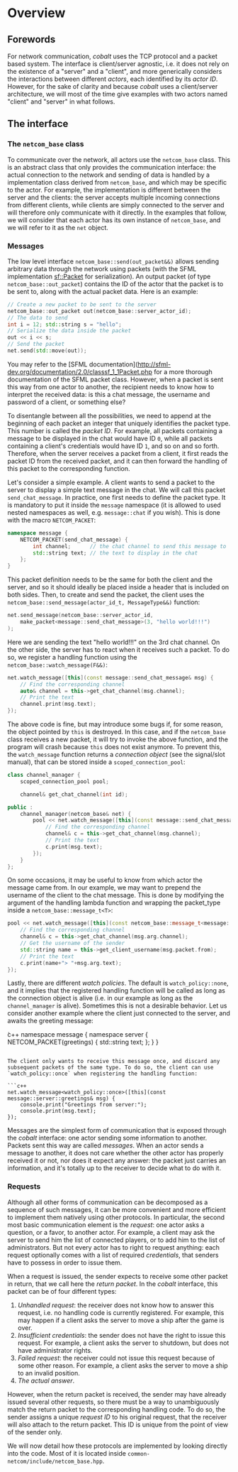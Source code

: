 # Overview

## Forewords

For network communication, _cobalt_ uses the TCP protocol and a packet based system. The interface is client/server agnostic, i.e. it does not rely on the existence of a "server" and a "client", and more generically considers the interactions between different _actors_, each identified by its _actor ID_. However, for the sake of clarity and because _cobalt_ uses a client/server architecture, we will most of the time give examples with two actors named "client" and "server" in what follows.

## The interface

### The `netcom_base` class

To communicate over the network, all actors use the `netcom_base` class. This is an abstract class that only provides the communication interface: the actual connection to the network and sending of data is handled by a implementation class derived from `netcom_base`, and which may be specific to the actor. For example, the implementation is different between the server and the clients: the server accepts multiple incoming connections from different clients, while clients are simply connected to the server and will therefore only communicate with it directly. In the examples that follow, we will consider that each actor has its own instance of `netcom_base`, and we will refer to it as the `net` object.

### Messages

The low level interface `netcom_base::send(out_packet&&)` allows sending arbitrary data through the network using packets (with the SFML implementation [sf::Packet](http://sfml-dev.org/documentation/2.0/classsf_1_1Packet.php) for serialization). An output packet (of type `netcom_base::out_packet`) contains the ID of the actor that the packet is to be sent to, along with the actual packet data. Here is an example:

```c++
// Create a new packet to be sent to the server
netcom_base::out_packet out(netcom_base::server_actor_id);
// The data to send
int i = 12; std::string s = "hello";
// Serialize the data inside the packet
out << i << s;
// Send the packet
net.send(std::move(out));
```

You may refer to the [SFML documentation](http://sfml-dev.org/documentation/2.0/classsf_1_1Packet.php for a more thorough documentation of the SFML packet class. However, when a packet is sent this way from one actor to another, the recipient needs to know how to interpret the received data: is this a chat message, the username and password of a client, or something else?

To disentangle between all the possibilities, we need to append at the beginning of each packet an integer that uniquely identifies the packet type. This number is called the _packet ID_. For example, all packets containing a message to be displayed in the chat would have ID `0`, while all packets containing a client's credentials would have ID `1`, and so on and so forth. Therefore, when the server receives a packet from a client, it first reads the packet ID from the received packet, and it can then forward the handling of this packet to the corresponding function.

Let's consider a simple example. A client wants to send a packet to the server to display a simple text message in the chat. We will call this packet `send_chat_message`. In practice, one first needs to define the packet type. It is mandatory to put it inside the `message` namespace (it is allowed to used nested namespaces as well, e.g. `message::chat` if you wish). This is done with the macro `NETCOM_PACKET`:

```c++
namespace message {
    NETCOM_PACKET(send_chat_message) {
        int channel;      // the chat channel to send this message to
        std::string text; // the text to display in the chat
    };
}
```

This packet definition needs to be the same for both the client and the server, and so it should ideally be placed inside a header that is included on both sides. Then, to create and send the packet, the client uses the `netcom_base::send_message(actor_id_t, MessageType&&)` function:

```c++
net.send_message(netcom_base::server_actor_id,
    make_packet<message::send_chat_message>(3, "hello world!!!")
);
```

Here we are sending the text "hello world!!!" on the 3rd chat channel. On the other side, the server has to react when it receives such a packet. To do so, we register a handling function using the `netcom_base::watch_message(F&&)`:

```c++
net.watch_message([this](const message::send_chat_message& msg) {
    // Find the corresponding channel
    auto& channel = this->get_chat_channel(msg.channel);
    // Print the text
    channel.print(msg.text);
});
```

The above code is fine, but may introduce some bugs if, for some reason, the object pointed by `this` is destroyed. In this case, and if the `netcom_base` class receives a new packet, it will try to invoke the above function, and the program will crash because `this` does not exist anymore. To prevent this, the `watch_message` function returns a _connection object_ (see the signal/slot manual), that can be stored inside a `scoped_connection_pool`:

```c++
class channel_manager {
    scoped_connection_pool pool;

    channel& get_chat_channel(int id);

public :
    channel_manager(netcom_base& net) {
        pool << net.watch_message([this](const message::send_chat_message& msg) {
            // Find the corresponding channel
            channel& c = this->get_chat_channel(msg.channel);
            // Print the text
            c.print(msg.text);
        });
    }
};
```

On some occasions, it may be useful to know from which actor the message came from. In our example, we may want to prepend the username of the client to the chat message. This is done by modifying the argument of the handling lambda function and wrapping the packet_type inside a `netcom_base::message_t<T>`:

```c++
pool << net.watch_message([this](const netcom_base::message_t<message::send_chat_message>& msg) {
    // Find the corresponding channel
    channel& c = this->get_chat_channel(msg.arg.channel);
    // Get the username of the sender
    std::string name = this->get_client_username(msg.packet.from);
    // Print the text
    c.print(name+"> "+msg.arg.text);
});
```

Lastly, there are different _watch policies_. The default is `watch_policy::none`, and it implies that the registered handling function will be called as long as the connection object is alive (i.e. in our example as long as the `channel_manager` is alive). Sometimes this is not a desirable behavior. Let us consider another example where the client just connected to the server, and awaits the greeting message:

`̀`c++
namespace message {
    namespace server {
        NETCOM_PACKET(greetings) {
            std::string text;
        };
    }
}
```

The client only wants to receive this message once, and discard any subsequent packets of the same type. To do so, the client can use `watch_policy::once` when registering the handling function:

```c++
net.watch_message<watch_policy::once>([this](const message::server::greetings& msg) {
    console.print("Greetings from server:");
    console.print(msg.text);
});
```

Messages are the simplest form of communication that is exposed through the _cobalt_ interface: one actor sending some information to another. Packets sent this way are called _messages_. When an actor sends a message to another, it does not care whether the other actor has properly received it or not, nor does it expect any answer: the packet just carries an information, and it's totally up to the receiver to decide what to do with it.

### Requests

Although all other forms of communication can be decomposed as a sequence of such messages, it can be more convenient and more efficient to implement them natively using other protocols. In particular, the second most basic communication element is the _request_: one actor asks a question, or a favor, to another actor. For example, a client may ask the server to send him the list of connected players, or to add him to the list of administrators. But not every actor has to right to request anything: each request optionally comes with a list of required _credentials_, that senders have to possess in order to issue them.

When a request is issued, the sender expects to receive some other packet in return, that we call here the _return packet_. In the _cobalt_ interface, this packet can be of four different types:

1. _Unhandled request_: the receiver does not know how to answer this request, i.e. no handling code is currently registered. For example, this may happen if a client asks the server to move a ship after the game is over.
2. _Insufficient credentials_: the sender does not have the right to issue this request. For example, a client asks the server to shutdown, but does not have administrator rights.
3. _Failed request_: the receiver could not issue this request because of some other reason. For example, a client asks the server to move a ship to an invalid position.
4. _The actual answer_.

However, when the return packet is received, the sender may have already issued several other requests, so there must be a way to unambiguously match the return packet to the corresponding handling code. To do so, the sender assigns a unique _request ID_ to his original request, that the receiver will also attach to the return packet. This ID is unique from the point of view of the sender only.

We will now detail how these protocols are implemented by looking directly into the code. Most of it is located inside `common-netcom/include/netcom_base.hpp`.
